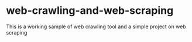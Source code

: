 # web-crawling-and-web-scraping
This is a working sample of web crawling tool and a simple project on web scraping

